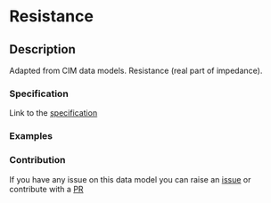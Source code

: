 # Resistance

## Description 

Adapted from CIM data models. Resistance (real part of impedance).
### Specification

Link to the [specification](https://smart-data-models.github.io/dataModel.EnergyCIM/Resistance/doc/spec.md)
### Examples
### Contribution

 If you have any issue on this data model you can raise an [issue](https://github.com/smart-data-models/dataModel.EnergyCIM/issues)  or contribute with a [PR](https://github.com/smart-data-models/dataModel.EnergyCIM/pulls)
